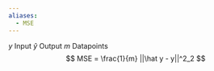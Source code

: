 ```yaml
---
aliases:
  - MSE
---
```

$y$ Input
$\hat y$ Output
$m$ Datapoints
$$
MSE = \frac{1}{m} ||\hat y - y||^2_2
$$